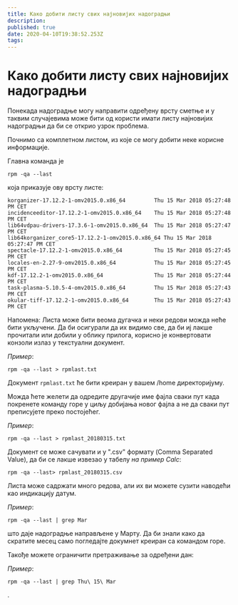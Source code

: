 ```yaml
---
title: Како добити листу свих најновијих надоградњи
description: 
published: true
date: 2020-04-10T19:38:52.253Z
tags: 
---
```


# Како добити листу свих најновијих надоградњи
Понекада надоградње могу направити одређену врсту сметње и у таквим случајевима може бити од користи имати листу најновијих надоградњи да би се открио узрок проблема.

Почнимо са комплетном листом, из које се могу добити неке корисне информације.

Главна команда је

```
rpm -qa --last
```

која приказује ову врсту листе:


    korganizer-17.12.2-1-omv2015.0.x86_64         Thu 15 Mar 2018 05:27:48 PM CET
    incidenceeditor-17.12.2-1-omv2015.0.x86_64    Thu 15 Mar 2018 05:27:48 PM CET
    lib64vdpau-drivers-17.3.6-1-omv2015.0.x86_64  Thu 15 Mar 2018 05:27:47 PM CET
    lib64korganizer_core5-17.12.2-1-omv2015.0.x86_64 Thu 15 Mar 2018 05:27:47 PM CET
    spectacle-17.12.2-1-omv2015.0.x86_64          Thu 15 Mar 2018 05:27:45 PM CET
    locales-en-2.27-9-omv2015.0.x86_64            Thu 15 Mar 2018 05:27:45 PM CET
    kdf-17.12.2-1-omv2015.0.x86_64                Thu 15 Mar 2018 05:27:44 PM CET
    task-plasma-5.10.5-4-omv2015.0.x86_64         Thu 15 Mar 2018 05:27:43 PM CET
    okular-tiff-17.12.2-1-omv2015.0.x86_64        Thu 15 Mar 2018 05:27:43 PM CET


Напомена: Листа може бити веома дугачка и неки редови можда неће бити укључени.
Да би осигурали да их видимо све, да би иј лакше прочитали или добили у облику прилога, корисно је конвертовати конзоли излаз у текстуални документ.

_Пример_:
```
rpm -qa --last > rpmlast.txt
```
Документ `rpmlast.txt` ће бити креиран у вашем /home директоријуму.

Можда ћете желети да одредите другачије име фајла сваки пут када покренете команду горе у циљу добијања новог фајла а не да сваки пут преписујете преко постојећег.

_Пример_:
```
rpm -qa --last > rpmlast_20180315.txt
```

Документ се може сачувати и у ".csv" формату (Comma Separated Value), да би се лакше извезао у табелу
_на пример Calc_:

```
rpm -qa --last> rpmlast_20180315.csv
```

Листа може садржати много редова, али их ви можете сузити наводећи као индикацију датум.

_Пример_:
```
rpm -qa --last | grep Mar
``` 
што даје надоградње направљене у Марту. Да би знали како да скратите месец само погледајте докумнет креиран са командом горе.

Такође можете ограничити претраживање за одређени дан:

_Пример_:
```
rpm -qa --last | grep Thu\ 15\ Mar
```

.